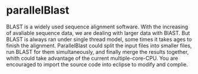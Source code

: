# parallelBlast
BLAST is a widely used sequence alignment software. With the increasing of avaliable sequence data, we are dealing with larger data with BlAST. But BLAST is always ran under single thread model, some times it takes ages to finish the alignment.
ParallelBlast could split the input files into smaller files, run BLAST for them simultaneously, and finally merge the results together, whith could take advantage of the current multiple-core-CPU.
You are encouraged to import the source code into eclipse to modify and complie.
